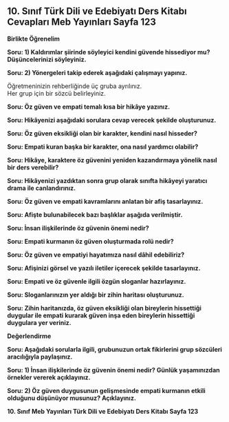 ## 10. Sınıf Türk Dili ve Edebiyatı Ders Kitabı Cevapları Meb Yayınları Sayfa 123

**Birlikte Öğrenelim**

**Soru: 1) Kaldırımlar şiirinde söyleyici kendini güvende hissediyor mu? Düşüncelerinizi söyleyiniz.**

**Soru: 2) Yönergeleri takip ederek aşağıdaki çalışmayı yapınız.**

Öğretmeninizin rehberliğinde üç gruba ayrılınız.  
 Her grup için bir sözcü belirleyiniz.

**Soru: Öz güven ve empati temalı kısa bir hikâye yazınız.**

**Soru: Hikâyenizi aşağıdaki sorulara cevap verecek şekilde oluşturunuz.**

**Soru: Öz güven eksikliği olan bir karakter, kendini nasıl hisseder?**

**Soru: Empati kuran başka bir karakter, ona nasıl yardımcı olabilir?**

**Soru: Hikâye, karaktere öz güvenini yeniden kazandırmaya yönelik nasıl bir ders verebilir?**

**Soru: Hikâyenizi yazdıktan sonra grup olarak sınıfta hikâyeyi yaratıcı drama ile canlandırınız.**

**Soru: Öz güven ve empati kavramlarını anlatan bir afiş tasarlayınız.**

**Soru: Afişte bulunabilecek bazı başlıklar aşağıda verilmiştir.**

**Soru: İnsan ilişkilerinde öz güvenin önemi nedir?**

**Soru: Empati kurmanın öz güven oluşturmada rolü nedir?**

**Soru: Öz güven ve empatiyi hayatımıza nasıl dâhil edebiliriz?**

**Soru: Afişinizi görsel ve yazılı iletiler içerecek şekilde tasarlayınız.**

**Soru: Empati ve öz güvenle ilgili özgün sloganlar hazırlayınız.**

**Soru: Sloganlarınızın yer aldığı bir zihin haritası oluşturunuz.**

**Soru: Zihin haritanızda, öz güven eksikliği olan bireylerin hissettiği duygular ile empati kurarak güven inşa eden bireylerin hissettiği duygulara yer veriniz.**

**Değerlendirme**

**Soru: Aşağıdaki sorularla ilgili, grubunuzun ortak fikirlerini grup sözcüleri aracılığıyla paylaşınız.**

**Soru: 1) İnsan ilişkilerinde öz güvenin önemi nedir? Günlük yaşamınızdan örnekler vererek açıklayınız.**

**Soru: 2) Öz güven duygusunun gelişmesinde empati kurmanın etkili olduğunu düşünüyor musunuz? Açıklayınız.**

**10. Sınıf Meb Yayınları Türk Dili ve Edebiyatı Ders Kitabı Sayfa 123**
